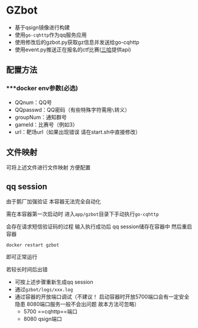 # GZbot

- 基于qsign镜像进行构建
- 使用`go-cqhttp`作为qq服务应用
- 使用修改后的gzbot.py获取gz信息并发送给go-cqhttp
- 使用event.py推送正在报名的ctf比赛([三哈](https://www.su-sanha.cn/events/)提供api)

## 配置方法

### ***docker env参数(必选)

- QQnum：QQ号
- QQpasswd：QQ密码（有些特殊字符需用`\`转义）
- groupNum：通知群号
- gameId：比赛号（例如3）
- url：靶场url（如果出现错误 请在start.sh中直接修改）

## 文件映射

可将上述文件进行文件映射 方便配置

## qq session

由于鹅厂加强验证 本容器无法完全自动化

需在本容器第一次启动时 进入`app/gzbot`目录下手动执行`go-cqhttp`

会存在请求短信验证码的过程 输入执行成功后 qq session储存在容器中 然后重启容器

`docker restart gzbot`

即可正常运行

若较长时间后出错

- 可按上述步骤重新生成qq session
- 通过`gzbot/logs/xxx.log`
- 通过容器的开放端口调试（不建议！ 启动容器时开放5700端口会有一定安全隐患 8080端口服务一般不会出问题 故本方法可忽略）
  - 5700 ==cqhttp==端口
  - 8080 qsign端口
